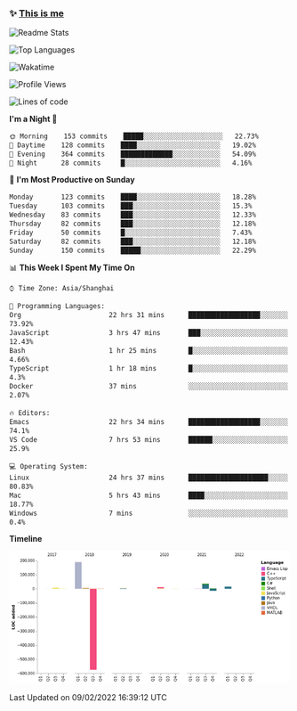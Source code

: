 <!--

**icyzeroice/icyzeroice** is a ✨ _special_ ✨ repository because its `README.md` (this file) appears on your GitHub profile.

Here are some ideas to get you started:

- 🔭 I’m currently working on ...
- 🌱 I’m currently learning ...
- 👯 I’m looking to collaborate on ...
- 🤔 I’m looking for help with ...
- 💬 Ask me about ...
- 📫 How to reach me: ...
- 😄 Pronouns: ...
- ⚡ Fun fact: ...

-->

### ✨ [This is me](https://shakugan.fandom.com/wiki/Serment)

![Readme Stats](https://github-readme-stats.vercel.app/api?username=icyzeroice)

![Top Languages](https://github-readme-stats.vercel.app/api/top-langs/?username=icyzeroice&exclude_repo=scutie2015-digimon&layout=compact&langs_count=5)

![Wakatime](https://github-readme-stats.vercel.app/api/wakatime?username=icyzeroice)

<!--START_SECTION:waka-->
![Profile Views](http://img.shields.io/badge/Profile%20Views-19-blue)

![Lines of code](https://img.shields.io/badge/From%20Hello%20World%20I%27ve%20Written--307%20Thousand%20lines%20of%20code-blue)

**I'm a Night 🦉** 

```text
🌞 Morning    153 commits    █████░░░░░░░░░░░░░░░░░░░░   22.73% 
🌆 Daytime    128 commits    ████░░░░░░░░░░░░░░░░░░░░░   19.02% 
🌃 Evening    364 commits    █████████████░░░░░░░░░░░░   54.09% 
🌙 Night      28 commits     █░░░░░░░░░░░░░░░░░░░░░░░░   4.16%

```
📅 **I'm Most Productive on Sunday** 

```text
Monday       123 commits    ████░░░░░░░░░░░░░░░░░░░░░   18.28% 
Tuesday      103 commits    ███░░░░░░░░░░░░░░░░░░░░░░   15.3% 
Wednesday    83 commits     ███░░░░░░░░░░░░░░░░░░░░░░   12.33% 
Thursday     82 commits     ███░░░░░░░░░░░░░░░░░░░░░░   12.18% 
Friday       50 commits     █░░░░░░░░░░░░░░░░░░░░░░░░   7.43% 
Saturday     82 commits     ███░░░░░░░░░░░░░░░░░░░░░░   12.18% 
Sunday       150 commits    █████░░░░░░░░░░░░░░░░░░░░   22.29%

```


📊 **This Week I Spent My Time On** 

```text
⌚︎ Time Zone: Asia/Shanghai

💬 Programming Languages: 
Org                      22 hrs 31 mins      ██████████████████░░░░░░░   73.92% 
JavaScript               3 hrs 47 mins       ███░░░░░░░░░░░░░░░░░░░░░░   12.43% 
Bash                     1 hr 25 mins        █░░░░░░░░░░░░░░░░░░░░░░░░   4.66% 
TypeScript               1 hr 18 mins        █░░░░░░░░░░░░░░░░░░░░░░░░   4.3% 
Docker                   37 mins             ░░░░░░░░░░░░░░░░░░░░░░░░░   2.07%

🔥 Editors: 
Emacs                    22 hrs 34 mins      ██████████████████░░░░░░░   74.1% 
VS Code                  7 hrs 53 mins       ██████░░░░░░░░░░░░░░░░░░░   25.9%

💻 Operating System: 
Linux                    24 hrs 37 mins      ████████████████████░░░░░   80.83% 
Mac                      5 hrs 43 mins       ████░░░░░░░░░░░░░░░░░░░░░   18.77% 
Windows                  7 mins              ░░░░░░░░░░░░░░░░░░░░░░░░░   0.4%

```

**Timeline**

![Chart not found](https://raw.githubusercontent.com/icyzeroice/icyzeroice/main/charts/bar_graph.png) 


 Last Updated on 09/02/2022 16:39:12 UTC
<!--END_SECTION:waka-->

<!--

### Related
- https://github.com/abhisheknaiidu/awesome-github-profile-readme
- https://github.com/coderjojo/creative-profile-readme
- https://github.com/elangosundar/awesome-README-templates
- https://github.com/durgeshsamariya/awesome-github-profile-readme-templates
- https://github.com/anmol098/waka-readme-stats

-->
